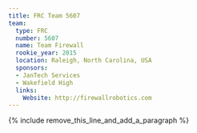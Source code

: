 ```yaml
---
title: FRC Team 5607
team:
  type: FRC
  number: 5607
  name: Team Firewall
  rookie_year: 2015
  location: Raleigh, North Carolina, USA
  sponsors:
  - JanTech Services
  - Wakefield High
  links:
    Website: http://firewallrobotics.com
---
```


{% include remove_this_line_and_add_a_paragraph %}